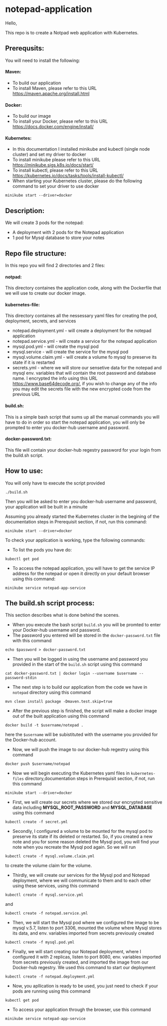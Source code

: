 # notepad-application

Hello,

This repo is to create a Notpad web application with Kubernetes.

## Prerequsits:
You will need to install the following:
#### Maven:
- To build our application
- To install Maven, please refer to this URL https://maven.apache.org/install.html

#### Docker:
- To build our image
- To install your Docker, please refer to this URL https://docs.docker.com/engine/install/

#### Kubernetes:
- In this documentation I installed minikube and kubectl (single node cluster) and set my driver to docker
- To install minikube please refer to this URL https://minikube.sigs.k8s.io/docs/start/
- To install kubectl, please refer to this URL https://kubernetes.io/docs/tasks/tools/install-kubectl/
- When starting your Kubernetes cluster, please do the following command to set your driver to use docker
```
minikube start --driver=docker
```

## Description:
We will create 3 pods for the notepad:
- A deployment with 2 pods for the Notepad application
- 1 pod for Mysql database to store your notes

## Repo file structure:
In this repo you will find 2 directories and 2 files:
#### notpad:
This directory containes the application code, along with the Dockerfile that we will use to create our docker image.

#### kubernetes-file:
This directory containes all the nessessary yaml files for creating the pod, deployment, secrets, and services
- notepad.deployment.yml - will create a deployment for the notepad application
- notepad.service.yml - will create a service for the notepad application
- mysql.pod.yml - will create the mysql pod
- mysql.service - will create the service for the mysql pod
- mysql.volume.claim.yml - will create a volume fo mysql to preserve its state if it is restarted
- secrets.yml - where we will store our sensetive data for the notepad and mysql env. variables that will contain the root password and database name. I encrypted the info using this URL https://www.base64decode.org/, if you wish to change any of the info you may edit the secrets file with the new encrypted code from the previous URL

#### build.sh:
This is a simple bash script that sums up all the manual commands you will have to do in order so start the notepad application, you will only be prompted to enter you docker-hub username and password.

#### docker-password.txt:
This file will contain your docker-hub regestry password for your login from the build.sh script.

## How to use:
You will only have to execute the script provided
```
./build.sh
```
Then you will be asked to enter you docker-hub username and password, your application will be built in a minuite

Assuming you already started the Kubernetes cluster in the begining of the documentation steps in Prerequisit section, if not, run this command: 
```
minikube start --driver=docker
```

To check your application is working, type the following commands:
- To list the pods you have do:
```
kubectl get pod
```

- To access the notepad application, you will have to get the service IP address for the notepad or open it directly on your default browser using this command:
```
minikube service notepad-app-service
```

## The build.sh script process:
This section describes what is done behind the scenes.

- When you execute the bash script `build.sh` you will be promted to enter your Docker-hub username and password.
- The password you entered will be stored in the `docker-password.txt` file with this command 
```
echo $password > docker-password.txt
```
- Then you will be logged in using the username and password you provided in the start of the `build.sh` script using this command 
```
cat docker-password.txt | docker login --username $username --password-stdin
```
- The next step is to build our application from the code we have in `notepad` directory using this command 
```
mvn clean install package -Dmaven.test.skip=true
```
- After the previous step is finished, the script will make a docker image out of the built application using this command 
```
docker build -t $username/notepad .
``` 
here the `$username` will be subistituted with the username you provided for the Docker-hub account.
- Now, we will push the image to our docker-hub regestry using this command 
```
docker push $username/notepad
```
- Now we will begin executing the Kubernetes yaml files in `kubernetes-files` directory,documentation steps in Prerequisit section, if not, run this command 
```
minikube start --driver=docker
```
- First, we will create our secrets where we stored our encrypted sensitive data including **MYSQL_ROOT_PASSWORD** and **MYSQL_DATABASE** using this command 
```
kubectl create -f secret.yml
```
- Secondly, I configured a volume to be mounted for the mysql pod to preserve its state if its deleted or restarted. So, if you created a new note and you for some reason deleted the Mysql pod, you will find your note when you recreate the Mysql pod again. So we will run 
```
kubectl create -f mysql.volume.claim.yml
``` 
to create the volume claim for the volume.
- Thirdly, we will create our services for the Mysql pod and Notepad deployment, where we will communicate to them and to each other using these services, using this command 
```
kubectl create -f mysql.service.yml
``` 
and 
```
kubectl create -f notepad.service.yml
```
- Then, we will start the Mysql pod where we configured the image to be mysql v.5.7, listen to port 3306, mounted the volume where Mysql stores its data, and env. variables imported from secrets previously created 
```
kubectl create -f mysql.pod.yml
```
- Finally, we will start creating our Notepad deployment, where I configured it with 2 replicas, listen to port 8080, env. variables imported from secrets previously created, and imported the image from our Docker-hub regestry. We used this command to start our deployment 
```
kubectl create -f notepad.deployment.yml
```
- Now, you apllication is ready to be used, you just need to check if your pods are running using this command
```
kubectl get pod
```
- To access your application through the browser, use this command
```
minikube service notepad-app-service
```